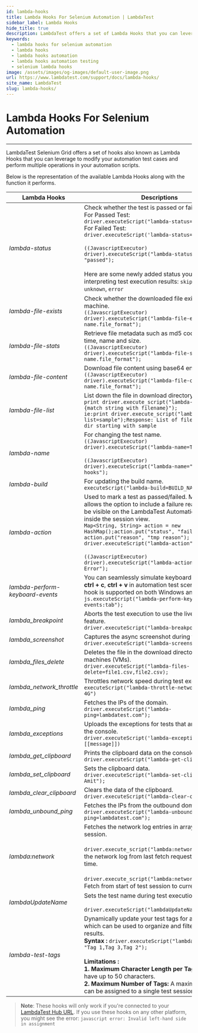 ```yaml
---
id: lambda-hooks
title: Lambda Hooks For Selenium Automation | LambdaTest
sidebar_label: Lambda Hooks
hide_title: true
description: LambdaTest offers a set of Lambda Hooks that you can leverage to modify your automation test cases and perform multiple operations in your selenium testing scripts.
keywords:
  - lambda hooks for selenium automation
  - lambda hooks
  - lambda hooks automation
  - lambda hooks automation testing
  - selenium lambda hooks
image: /assets/images/og-images/default-user-image.png
url: https://www.lambdatest.com/support/docs/lambda-hooks/
site_name: LambdaTest
slug: lambda-hooks/
---
```


<script type="application/ld+json"
      dangerouslySetInnerHTML={{ __html: JSON.stringify({
       "@context": "https://schema.org",
        "@type": "BreadcrumbList",
        "itemListElement": [{
          "@type": "ListItem",
          "position": 1,
          "name": "Home",
          "item": "https://www.lambdatest.com"
        },{
          "@type": "ListItem",
          "position": 2,
          "name": "Support",
          "item": "https://www.lambdatest.com/support/docs/"
        },{
          "@type": "ListItem",
          "position": 3,
          "name": "Lambda Hooks",
          "item": "https://www.lambdatest.com/support/docs/lambda-hooks/"
        }]
      })
    }}
></script>

# Lambda Hooks For Selenium Automation
* * *
LambdaTest Selenium Grid offers a set of hooks also known as Lambda Hooks that you can leverage to modify your automation test cases and perform multiple operations in your automation scripts. 

Below is the representation of the available Lambda Hooks along with the function it performs.

| Lambda Hooks | Descriptions |
| ------------- | ------------ |
| *lambda-status* | Check whether the test is passed or failed.<br />For Passed Test:<br />`driver.executeScript("lambda-status=passed");`<br />For Failed Test:<br />`driver.executeScript('lambda-status=failed');`<br />  <br /> `((JavascriptExecutor) driver).executeScript("lambda-status=" + "passed");` <br /><br /> Here are some newly added status you can use for interpreting test execution results: `skipped`, `ignored`, `unknown`, `error` |
| *lambda-file-exists*  | Check whether the downloaded file exists in the test machine.<br />`((JavascriptExecutor) driver).executeScript("lambda-file-exists=file-name.file_format");` |
| *lambda-file-stats*  |  Retrieve file metadata such as md5 code, modified time, name and size.<br />`((JavascriptExecutor) driver).executeScript("lambda-file-stats=file-name.file_format");` |
| *lambda-file-content*  |  Download file content using base64 encoding.<br />`((JavascriptExecutor) driver).executeScript("lambda-file-content=file-name.file_format");` |
| *lambda-file-list*  |  List down the file in download directory.<br />`print driver.execute_script("lambda-file-list={match string with filename}");` <br />`ie:print driver.execute_script("lambda-file-list=sample");Response: List of files in downloads dir starting with sample` |
| *lambda-name*  |  For changing the test name.<br />`((JavascriptExecutor) driver).executeScript("lambda-name=TestName");` <br /> <br />`((JavascriptExecutor) driver).executeScript("lambda-name=" + "name from hooks");` |
| *lambda-build*  |  For updating the build name.<br />`executeScript("lambda-build=BUILD_NAME");` |
| *lambda-action*  |  Used to mark a test as passed/failed. Moreover, it allows the option to include a failure reason, which will be visible on the LambdaTest Automation Dashboard inside the session view.<br />`Map<String, String> action = new HashMap();action.put("status", "failed"); action.put("reason", "tmp reason"); driver.executeScript("lambda-action", action);` <br /> <br />`((JavascriptExecutor) driver).executeScript("lambda-action=" + "Lambda Error");` |
| *lambda-perform-keyboard-events* | You can seamlessly simulate keyboard shortcuts like **ctrl + c**, **ctrl + v** in automation test scenarios. This hook is supported on both Windows and MacOS. <br /> `js.executeScript("lambda-perform-keyboard-events:tab");`|
| *lambda_breakpoint*          | Aborts the test execution to use the live interaction feature. <br/>`driver.executeScript("lambda-breakpoint=true");`|
| *lambda_screenshot*          | Captures the async screenshot during test execution. <br/>`driver.executeScript("lambda-screenshot=true");`|
| *lambda_files_delete*        | Deletes the file in the download directory in the virtual machines (VMs).<br/>`driver.executeScript("lambda-files-delete=file1.csv,file2.csv);`|
| *lambda_network_throttle*    | Throttles network speed during test execution.<br/>`executeScript("lambda-throttle-network","Regular 4G")`|
| *lambda_ping*                | Fetches the IPs of the domain.<br/>`driver.executeScript("lambda-ping=lambdatest.com");`|
| *lambda_exceptions*          | Uploads the exceptions for tests that are captured on the console.<br/>`driver.executeScript('lambda-exceptions', [[message]])`|
| *lambda_get_clipboard*       | Prints the clipboard data on the console.<br/>`driver.executeScript("lambda-get-clipboard");`|
| *lambda_set_clipboard*       | Sets the clipboard data.<br/>`driver.executeScript("lambda-set-clipboard= Amit");`|
| *lambda_clear_clipboard*     | Clears the data of the clipboard.<br/>`driver.executeScript("lambda-clear-clipboard");`|
| *lambda_unbound_ping*        | Fetches the IPs from the outbound domain.<br/>`driver.executeScript("lambda-unbound-ping=lambdatest.com");`     
| *lambda:network*        | Fetches the network log entries in array format during session.<br/><br/>`driver.execute_script("lambda:network");`- Fetch the network log from last fetch request time to current time.<br/><br/>`driver.execute_script("lambda:network=all");`- Fetch from start of test session to current time.
| *lambdaUpdateName*        | Sets the test name during test execution.<br/><br/>`driver.executeScript("lambdaUpdateName=TestName");` | 
| *lambda-test-tags* | Dynamically update your test tags for a test session which can be used to organize and filter your test results. <br /> **Syntax :** `driver.executeScript("lambda-test-tags", "Tag 1,Tag 3,Tag 2");` <br /> <br /> **Limitations :** <br /> **1. Maximum Character Length per Tag:** Each tag can have up to 50 characters.  <br /> **2. Maximum Number of Tags:** A maximum of 15 tags can be assigned to a single test session. |

> **Note**: These hooks will only work if you're connected to your [LambdaTest Hub URL](/support/docs/hyperexecute-general-faqs/#17-how-can-i-access-my-lambdatest-hub-url). If you use these hooks on any other platform, you might see the error: `javascript error: Invalid left-hand side in assignment` 